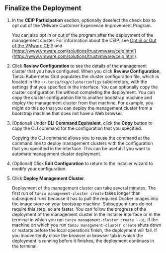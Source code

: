 ## Finalize the Deployment


1. In the **CEIP Participation** section, optionally deselect the check box to opt out of the VMware Customer Experience Improvement Program.

   You can also opt in or out of the program after the deployment of the management cluster. For information about the CEIP, see [Opt in or Out of the VMware CEIP](https://docs.vmware.com/en/VMware-Tanzu-Kubernetes-Grid/1.3/vmware-tanzu-kubernetes-grid-13/GUID-cluster-lifecycle-multiple-management-clusters.html#ceip) <!--note to self - this is a vmware.com url, will need to ask ENG TEAM if it's something that we want to bring in--> and [https://www.vmware.com/solutions/trustvmware/ceip.html](https://www.vmware.com/solutions/trustvmware/ceip.html).
2. Click **Review Configuration** to see the details of the management cluster that you have configured. When you click **Review Configuration**, Tanzu Kubernetes Grid populates the cluster configuration file, which is located in the `~/.tanzu/tkg/clusterconfigs` subdirectory, with the settings that you specified in the interface. You can optionally copy the cluster configuration file without completing the deployment. You can copy the cluster configuration file to another bootstrap machine and deploy the management cluster from that machine. For example, you might do this so that you can deploy the management cluster from a bootstrap machine that does not have a Web browser.
<!--The image below shows the configuration for a deployment to vSphere.
   ![Review the management cluster configuration](../images/review-settings-vsphere.png)-->
3. (Optional) Under **CLI Command Equivalent**, click the **Copy** button to copy the CLI command for the configuration that you specified.

   Copying the CLI command allows you to reuse the command at the command line to deploy management clusters with the configuration that you specified in the interface. This can be useful if you want to automate management cluster deployment.

4. (Optional) Click **Edit Configuration** to return to the installer wizard to modify your configuration.
5. Click **Deploy Management Cluster**.

   Deployment of the management cluster can take several minutes. The first run of `tanzu management-cluster create` takes longer than subsequent runs because it has to pull the required Docker images into the image store on your bootstrap machine. Subsequent runs do not require this step, so are faster. You can follow the progress of the deployment of the management cluster in the installer interface or in the terminal in which you ran `tanzu management-cluster create --ui`. If the machine on which you run `tanzu management-cluster create` shuts down or restarts before the local operations finish, the deployment will fail. If you inadvertently close the browser or browser tab in which the deployment is running before it finishes, the deployment continues in the terminal.
   
<!-- **NOTE**: The screen capture below shows the deployment status page in Tanzu Kubernetes Grid v1.3.1.

   ![Monitor the management cluster deployment](../images/mgmt-cluster-deployment.png)-->   

<!--## <a id="what-next"></a> What to Do Next

- If you enabled identity management on the management cluster, you must perform post-deployment configuration steps to allow users to access the management cluster. For more information, see [Configure Identity Management After Management Cluster Deployment](configure-id-mgmt.md).
- For information about what happened during the deployment of the management cluster and how to connect `kubectl` to the management cluster, see [Examine the Management Cluster Deployment](verify-deployment.md).
- If you need to deploy more than one management cluster, on any or all of vSphere, Azure, and Amazon EC2, see [Manage Your Management Clusters](../cluster-lifecycle/multiple-management-clusters.md). This topic also provides information about how to add existing management clusters to your CLI instance, obtain credentials, scale and delete management clusters, add namespaces, and how to opt in or out of the CEIP.-->
